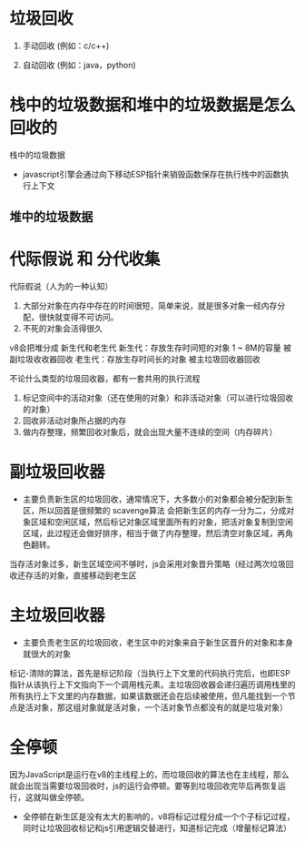 # 垃圾回收

1. 手动回收 (例如：c/c++)

2. 自动回收 (例如：java，python)

# 栈中的垃圾数据和堆中的垃圾数据是怎么回收的
  栈中的垃圾数据
  - javascript引擎会通过向下移动ESP指针来销毁函数保存在执行栈中的函数执行上下文

  堆中的垃圾数据
  - 

# 代际假说 和 分代收集

  代际假说（人为的一种认知）
   1. 大部分对象在内存中存在的时间很短，简单来说，就是很多对象一经内存分配，很快就变得不可访问。
   2. 不死的对象会活得很久


v8会把堆分成 新生代和老生代
  新生代：存放生存时间短的对象 1 ~ 8M的容量  被副垃圾收收器回收
  老生代：存放生存时间长的对象 被主垃圾回收器回收


  不论什么类型的垃圾回收器，都有一套共用的执行流程
   1. 标记空间中的活动对象（还在使用的对象）和非活动对象（可以进行垃圾回收的对象）
   2. 回收非活动对象所占据的内存
   3. 做内存整理，频繁回收对象后，就会出现大量不连续的空间（内存碎片）

# 副垃圾回收器
  - 主要负责新生区的垃圾回收，通常情况下，大多数小的对象都会被分配到新生区，所以回首是很频繁的
  scavenge算法 会把新生区的内存一分为二，分成对象区域和空闲区域，然后标记对象区域里面所有的对象，把活对象复制到空闲区域，此过程还会做好排序，相当于做了内存整理，然后清空对象区域，再角色翻转。

  当存活对象过多，新生区域空间不够时，js会采用对象晋升策略（经过两次垃圾回收还存活的对象，直接移动到老生区


# 主垃圾回收器
  - 主要负责老生区的垃圾回收，老生区中的对象来自于新生区晋升的对象和本身就很大的对象

  标记-清除的算法，首先是标记阶段（当执行上下文里的代码执行完后，也即ESP指针从该执行上下文指向下一个调用栈元素。主垃圾回收器会递归遍历调用栈里的所有执行上下文里的内存数据，如果该数据还会在后续被使用，但凡能找到一个节点是活对象，那这组对象就是活对象，一个活对象节点都没有的就是垃圾对象）


# 全停顿
  因为JavaScript是运行在v8的主线程上的，而垃圾回收的算法也在主线程，那么就会出现当需要垃圾回收时，js的运行会停顿。要等到垃圾回收完毕后再恢复运行，这就叫做全停顿。

  - 全停顿在新生区是没有太大的影响的，v8将标记过程分成一个个子标记过程，同时让垃圾回收标记和js引用逻辑交替进行，知道标记完成（增量标记算法）




